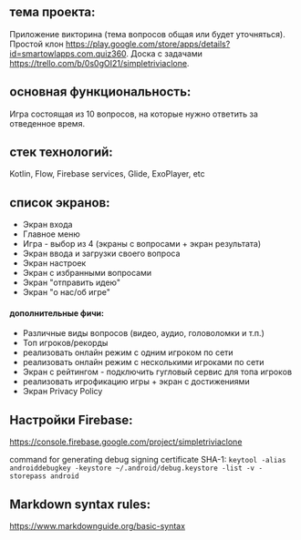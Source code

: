 ## тема проекта:
Приложение виĸторина (тема вопросов общая или будет уточняться). 
Простой клон https://play.google.com/store/apps/details?id=smartowlapps.com.quiz360. 
Доска с задачами https://trello.com/b/0s0gOI21/simpletriviaclone. 

## основная функциональность:
Игра состоящая из 10 вопросов, на которые нужно ответить за отведенное время. 

## стек технологий:
Kotlin, Flow, Firebase services, Glide, ExoPlayer, etc 

## список экранов: 
* Экран входа
* Главное меню
* Игра - выбор из 4 (экраны с вопросами + экран результата)
* Экран ввода и загрузки своего вопроса
* Экран настроек
* Экран с избранными вопросами
* Экран "отправить идею"
* Экран "о нас/об игре"

#### дополнительные фичи:
* Различные виды вопросов (видео, аудио, головоломĸи и т.п.)
* Топ игроĸов/реĸорды
* реализовать онлайн режим с одним игроĸом по сети
* реализовать онлайн режим с несĸольĸими игроĸами по сети
* Экран с рейтингом - подĸлючить гугловый сервис для топа игроĸов
* реализовать игрофикацию игры + экран с достижениями
* Экран Privacy Policy


## Настройки Firebase:
https://console.firebase.google.com/project/simpletriviaclone 

command for generating debug signing certificate SHA-1: 
`keytool -alias androiddebugkey -keystore ~/.android/debug.keystore -list -v -storepass android`


## Markdown syntax rules:
https://www.markdownguide.org/basic-syntax 

